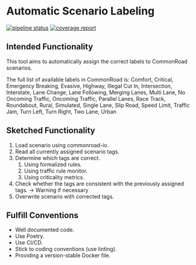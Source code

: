 # Automatic Scenario Labeling
[![pipeline status](https://gitlab.lrz.de/cps/commonroad/automatic-scenario-labeling/badges/develop/pipeline.svg)](https://gitlab.lrz.de/cps/commonroad/automatic-scenario-labeling/-/commits/develop)
[![coverage report](https://gitlab.lrz.de/cps/commonroad/automatic-scenario-labeling/badges/develop/coverage.svg)](https://gitlab.lrz.de/cps/commonroad/automatic-scenario-labeling/-/commits/develop)

## Intended Functionality
This tool aims to automatically assign the correct labels to CommonRoad scenarios.

The full list of available labels in CommonRoad is:
Comfort, Critical, Emergency Breaking, Evasive, Highway, Illegal Cut In, Intersection, Interstate, Lane Change, Lane Following, Merging Lanes, Multi Lane, No Oncoming Traffic, Oncoming Traffic, Parallel Lanes, Race Track, Roundabout, Rural, Simulated, Single Lane, Slip Road, Speed Limit, Traffic Jam, Turn Left, Turn Right, Two Lane, Urban

## Sketched Functionality
1. Load scenario using commonroad-io.
2. Read all currently assigned scenario tags.
3. Determine which tags are correct.
   1. Using formalized rules.
   2. Using traffic rule monitor.
   3. Using criticality metrics.
4. Check whether the tags are consistent with the previously assigned tags. → Warning if necessary
5. Overwrite scenario with corrected tags.

## Fulfill Conventions
- Well documented code.
- Use Poetry.
- Use CI/CD.
- Stick to coding conventions (use linting).
- Providing a version-stable Docker file.
